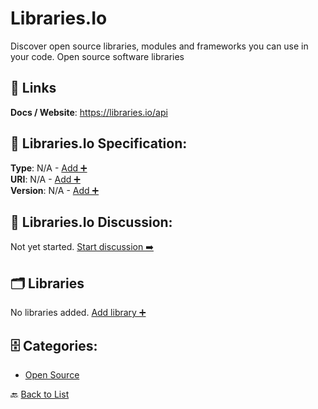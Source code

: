 # Libraries.Io

Discover open source libraries, modules and frameworks you can use in your code. Open source software libraries

##  🔗 Links
**Docs / Website**: https://libraries.io/api

## 🧬 Libraries.Io Specification:
**Type**: N/A - [Add ➕](https://github.com/apis-list/apis-list/edit/main/apis.yaml#L11254)  
**URI**: N/A - [Add ➕](https://github.com/apis-list/apis-list/edit/main/apis.yaml#L11254)  
**Version**: N/A - [Add ➕](https://github.com/apis-list/apis-list/edit/main/apis.yaml#L11254)

## 💬 Libraries.Io Discussion:
Not yet started. [Start discussion ➡️](https://github.com/apis-list/apis-list/discussions/new)

## 🗂️ Libraries

No libraries added. [Add library ➕](https://github.com/apis-list/apis-list/edit/main/apis.yaml#L11254)    


## 🗄️ Categories:
- [Open Source](https://github.com/apis-list/apis-list#open-source-)

🔙  [Back to List](https://github.com/apis-list/apis-list)
